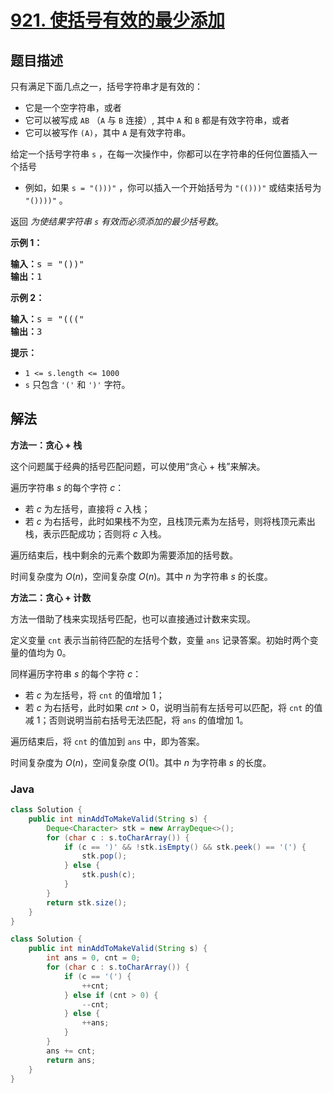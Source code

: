# [921. 使括号有效的最少添加](https://leetcode.cn/problems/minimum-add-to-make-parentheses-valid)

## 题目描述

<p>只有满足下面几点之一，括号字符串才是有效的：</p>

<ul>
	<li>它是一个空字符串，或者</li>
	<li>它可以被写成&nbsp;<code>AB</code>&nbsp;（<code>A</code>&nbsp;与&nbsp;<code>B</code>&nbsp;连接）, 其中&nbsp;<code>A</code> 和&nbsp;<code>B</code>&nbsp;都是有效字符串，或者</li>
	<li>它可以被写作&nbsp;<code>(A)</code>，其中&nbsp;<code>A</code>&nbsp;是有效字符串。</li>
</ul>

<p>给定一个括号字符串 <code>s</code> ，在每一次操作中，你都可以在字符串的任何位置插入一个括号</p>

<ul>
	<li>例如，如果 <code>s = "()))"</code> ，你可以插入一个开始括号为 <code>"(()))"</code> 或结束括号为 <code>"())))"</code> 。</li>
</ul>

<p>返回 <em>为使结果字符串 <code>s</code> 有效而必须添加的最少括号数</em>。</p>

<p><strong>示例 1：</strong></p>

<pre>
<strong>输入：</strong>s = "())"
<strong>输出：</strong>1
</pre>

<p><strong>示例 2：</strong></p>

<pre>
<strong>输入：</strong>s = "((("
<strong>输出：</strong>3
</pre>

<p><strong>提示：</strong></p>

<ul>
	<li><code>1 &lt;= s.length &lt;= 1000</code></li>
	<li><code>s</code> 只包含&nbsp;<code>'('</code> 和&nbsp;<code>')'</code>&nbsp;字符。</li>
</ul>

## 解法

**方法一：贪心 + 栈**

这个问题属于经典的括号匹配问题，可以使用“贪心 + 栈”来解决。

遍历字符串 $s$ 的每个字符 $c$：

-   若 $c$ 为左括号，直接将 $c$ 入栈；
-   若 $c$ 为右括号，此时如果栈不为空，且栈顶元素为左括号，则将栈顶元素出栈，表示匹配成功；否则将 $c$ 入栈。

遍历结束后，栈中剩余的元素个数即为需要添加的括号数。

时间复杂度为 $O(n)$，空间复杂度 $O(n)$。其中 $n$ 为字符串 $s$ 的长度。

**方法二：贪心 + 计数**

方法一借助了栈来实现括号匹配，也可以直接通过计数来实现。

定义变量 `cnt` 表示当前待匹配的左括号个数，变量 `ans` 记录答案。初始时两个变量的值均为 $0$。

同样遍历字符串 $s$ 的每个字符 $c$：

-   若 $c$ 为左括号，将 `cnt` 的值增加 $1$；
-   若 $c$ 为右括号，此时如果 $cnt \gt 0$，说明当前有左括号可以匹配，将 `cnt` 的值减 $1$；否则说明当前右括号无法匹配，将 `ans` 的值增加 $1$。

遍历结束后，将 `cnt` 的值加到 `ans` 中，即为答案。

时间复杂度为 $O(n)$，空间复杂度 $O(1)$。其中 $n$ 为字符串 $s$ 的长度。

### **Java**

```java
class Solution {
    public int minAddToMakeValid(String s) {
        Deque<Character> stk = new ArrayDeque<>();
        for (char c : s.toCharArray()) {
            if (c == ')' && !stk.isEmpty() && stk.peek() == '(') {
                stk.pop();
            } else {
                stk.push(c);
            }
        }
        return stk.size();
    }
}
```

```java
class Solution {
    public int minAddToMakeValid(String s) {
        int ans = 0, cnt = 0;
        for (char c : s.toCharArray()) {
            if (c == '(') {
                ++cnt;
            } else if (cnt > 0) {
                --cnt;
            } else {
                ++ans;
            }
        }
        ans += cnt;
        return ans;
    }
}
```
